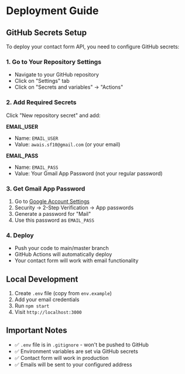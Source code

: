 # Deployment Guide

## GitHub Secrets Setup

To deploy your contact form API, you need to configure GitHub secrets:

### 1. Go to Your Repository Settings
- Navigate to your GitHub repository
- Click on "Settings" tab
- Click on "Secrets and variables" → "Actions"

### 2. Add Required Secrets
Click "New repository secret" and add:

**EMAIL_USER**
- Name: `EMAIL_USER`
- Value: `awais.sf10@gmail.com` (or your email)

**EMAIL_PASS**
- Name: `EMAIL_PASS`
- Value: Your Gmail App Password (not your regular password)

### 3. Get Gmail App Password
1. Go to [Google Account Settings](https://myaccount.google.com/)
2. Security → 2-Step Verification → App passwords
3. Generate a password for "Mail"
4. Use this password as `EMAIL_PASS`

### 4. Deploy
- Push your code to main/master branch
- GitHub Actions will automatically deploy
- Your contact form will work with email functionality

## Local Development

1. Create `.env` file (copy from `env.example`)
2. Add your email credentials
3. Run `npm start`
4. Visit `http://localhost:3000`

## Important Notes

- ✅ `.env` file is in `.gitignore` - won't be pushed to GitHub
- ✅ Environment variables are set via GitHub secrets
- ✅ Contact form will work in production
- ✅ Emails will be sent to your configured address
